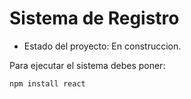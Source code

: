 <h1> Sistema de Registro </h1>

- Estado del proyecto: En construccion. 

Para ejecutar el sistema debes poner:

````npm install react````
